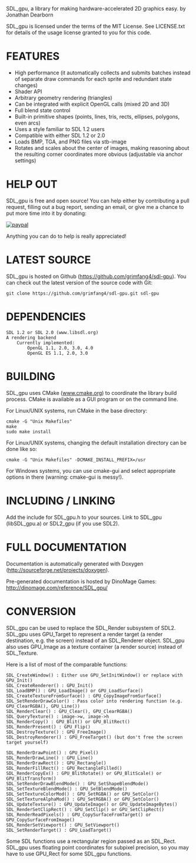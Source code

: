 SDL_gpu, a library for making hardware-accelerated 2D graphics easy.
by Jonathan Dearborn

SDL_gpu is licensed under the terms of the MIT License.
See LICENSE.txt for details of the usage license granted to you for this code.


FEATURES
========

* High performance (it automatically collects and submits batches instead of separate draw commands for each sprite and redundant state changes)
* Shader API
* Arbitrary geometry rendering (triangles)
* Can be integrated with explicit OpenGL calls (mixed 2D and 3D)
* Full blend state control
* Built-in primitive shapes (points, lines, tris, rects, ellipses, polygons, even arcs)
* Uses a style familiar to SDL 1.2 users
* Compatible with either SDL 1.2 or 2.0
* Loads BMP, TGA, and PNG files via stb-image
* Rotates and scales about the center of images, making reasoning about the resulting corner coordinates more obvious (adjustable via anchor settings)


HELP OUT
========

SDL_gpu is free and open source!  You can help either by contributing a pull request, filling out a bug report, sending an email, or give me a chance to put more time into it by donating:

[![paypal](https://www.paypalobjects.com/en_US/i/btn/btn_donate_LG.gif)](https://www.paypal.com/cgi-bin/webscr?cmd=_s-xclick&hosted_button_id=3WJCLJ3P4BV9A)

Anything you can do to help is really appreciated!


LATEST SOURCE
=============

SDL_gpu is hosted on Github (https://github.com/grimfang4/sdl-gpu).  You can check out the latest version of the source code with Git:
```
git clone https://github.com/grimfang4/sdl-gpu.git sdl-gpu
```


DEPENDENCIES
============

```
SDL 1.2 or SDL 2.0 (www.libsdl.org)
A rendering backend
	Currently implemented:
		OpenGL 1.1, 2.0, 3.0, 4.0
		OpenGL ES 1.1, 2.0, 3.0
```


BUILDING
========

SDL_gpu uses CMake (www.cmake.org) to coordinate the library build process.  CMake is available as a GUI program or on the command line.

For Linux/UNIX systems, run CMake in the base directory:
```
cmake -G "Unix Makefiles"
make
sudo make install
```

For Linux/UNIX systems, changing the default installation directory can be done like so:
```
cmake -G "Unix Makefiles" -DCMAKE_INSTALL_PREFIX=/usr
```

For Windows systems, you can use cmake-gui and select appropriate options in there (warning: cmake-gui is messy!).


INCLUDING / LINKING
===================

Add the include for SDL_gpu.h to your sources.  Link to SDL_gpu (libSDL_gpu.a) or SDL2_gpu (if you use SDL2).


FULL DOCUMENTATION
==================

Documentation is automatically generated with Doxygen (http://sourceforge.net/projects/doxygen).

Pre-generated documentation is hosted by DinoMage Games:
http://dinomage.com/reference/SDL_gpu/


CONVERSION
==========

SDL_gpu can be used to replace the SDL_Render subsystem of SDL2.  SDL_gpu uses GPU_Target to represent a render target (a render destination, e.g. the screen) instead of an SDL_Renderer object.  SDL_gpu also uses GPU_Image as a texture container (a render source) instead of SDL_Texture.

Here is a list of most of the comparable functions:

```
SDL_CreateWindow() : Either use GPU_SetInitWindow() or replace with GPU_Init()
SDL_CreateRenderer() : GPU_Init()
SDL_LoadBMP() : GPU_LoadImage() or GPU_LoadSurface()
SDL_CreateTextureFromSurface() : GPU_CopyImageFromSurface()
SDL_SetRenderDrawColor() : Pass color into rendering function (e.g. GPU_ClearRGBA(), GPU_Line())
SDL_RenderClear() : GPU_Clear(), GPU_ClearRGBA()
SDL_QueryTexture() : image->w, image->h
SDL_RenderCopy() : GPU_Blit() or GPU_BlitRect()
SDL_RenderPresent() : GPU_Flip()
SDL_DestroyTexture() : GPU_FreeImage()
SDL_DestroyRenderer() : GPU_FreeTarget() (but don't free the screen target yourself)

SDL_RenderDrawPoint() : GPU_Pixel()
SDL_RenderDrawLine() : GPU_Line()
SDL_RenderDrawRect() : GPU_Rectangle()
SDL_RenderFillRect() : GPU_RectangleFilled()
SDL_RenderCopyEx() : GPU_BlitRotate() or GPU_BlitScale() or GPU_BlitTransform()
SDL_SetRenderDrawBlendMode() : GPU_SetShapeBlendMode()
SDL_SetTextureBlendMode() : GPU_SetBlendMode()
SDL_SetTextureColorMod() : GPU_SetRGBA() or GPU_SetColor()
SDL_SetTextureAlphaMod() : GPU_SetRGBA() or GPU_SetColor()
SDL_UpdateTexture() : GPU_UpdateImage() or GPU_UpdateImageBytes()
SDL_RenderSetClipRect() : GPU_SetClip() or GPU_SetClipRect()
SDL_RenderReadPixels() : GPU_CopySurfaceFromTarget() or GPU_CopySurfaceFromImage()
SDL_RenderSetViewport() : GPU_SetViewport()
SDL_SetRenderTarget() : GPU_LoadTarget()
```

Some SDL functions use a rectangular region passed as an SDL_Rect.  SDL_gpu uses floating point coordinates for subpixel precision, so you may have to use GPU_Rect for some SDL_gpu functions.

